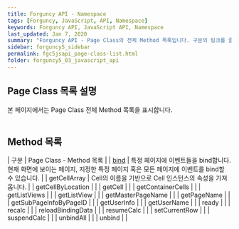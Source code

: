 ```yaml
---
title: Forguncy API - Namespace
tags: [Forguncy, JavaScript, API, Namespace]
keywords: Forguncy API, JavaScript API, Namespace
last_updated: Jan 7, 2020
summary: "Forguncy API - Page Class의 전체 Method 목록입니다. 구분의 링크를 클릭하시면 세부 페이지 내용을 보실 수 있습니다."
sidebar: forguncy5_sidebar
permalink: fgc5jsapi_page-class-list.html
folder: forguncy5_03_javascript_api
---
```


## Page Class 목록 설명
본 페이지에서는 Page Class 전체 Method 목록을 표시합니다.
<br /><br />

## Method 목록

| 구분 | Page Class - Method 목록 |
| [bind](fgc5jsapi_page-class-bind.html) | 특정 페이지에 이벤트들을 bind합니다. 현재 화면에 보이는 페이지, 지정한 특정 페이지 혹은 모든 페이지에 이벤트를 bind할 수 있습니다. |
| getCellArray | Cell의 이름을 기반으로 Cell 인스턴스의 속성을 가져옵니다. |
| getCellByLocation | |
| getCell | |
| getContainerCells | |
| getListViews | |
| getListView | |
| getMasterPageName | |
| getPageName | |
| getSubPageInfoByPageID | |
| getUserInfo | |
| getUserName | |
| ready | |
| recalc | |
| reloadBindingData | |
| resumeCalc | |
| setCurrentRow | |
| suspendCalc | |
| unbindAll | |
| unbind | |

